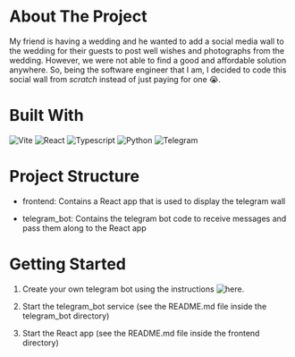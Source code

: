 # About The Project

My friend is having a wedding and he wanted to add a social media wall to the wedding for their guests to post well wishes and photographs from the wedding. However, we were not able to find a good and affordable solution anywhere. So, being the software engineer that I am, I decided to code this social wall from _scratch_ instead of just paying for one :sob:.

# Built With

![Vite](https://img.shields.io/badge/Vite-B73BFE?style=for-the-badge&logo=vite&logoColor=FFD62E)
![React](https://img.shields.io/badge/React-20232A?style=for-the-badge&logo=react&logoColor=61DAFB)
![Typescript](https://img.shields.io/badge/TypeScript-007ACC?style=for-the-badge&logo=typescript&logoColor=white)
![Python](https://img.shields.io/badge/Python-FFD43B?style=for-the-badge&logo=python&logoColor=blue)
![Telegram](https://img.shields.io/badge/Telegram-2CA5E0?style=for-the-badge&logo=telegram&logoColor=white)

# Project Structure

- frontend:
  Contains a React app that is used to display the telegram wall

- telegram_bot:
  Contains the telegram bot code to receive messages and pass them along to the React app

# Getting Started

1. Create your own telegram bot using the instructions ![here](https://core.telegram.org/bots/tutorial).

2. Start the telegram_bot service (see the README.md file inside the telegram_bot directory)

3. Start the React app (see the README.md file inside the frontend directory)
